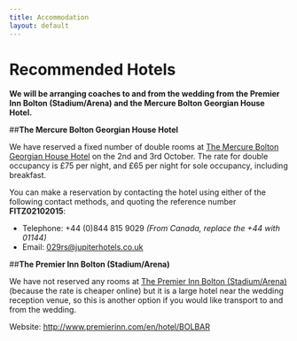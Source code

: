 ```yaml
---
title: Accommodation
layout: default
---
```


# Recommended Hotels

**We will be arranging coaches to and from the wedding from the Premier Inn Bolton (Stadium/Arena) and the Mercure Bolton Georgian House Hotel.**


##**The Mercure Bolton Georgian House Hotel**

We have reserved a fixed number of double rooms at [The Mercure Bolton Georgian House Hotel](http://www.mercurebolton.co.uk/) on the 2nd and 3rd October. The rate for double occupancy is £75 per night, and £65 per night for sole occupancy, including breakfast. 

You can make a reservation by contacting the hotel using either of the following contact methods, and quoting the reference number **FITZ02102015**:

* Telephone: +44 (0)844 815 9029 *(From Canada, replace the +44 with 01144)*
* Email: 029rs@jupiterhotels.co.uk


##**The Premier Inn Bolton (Stadium/Arena)**

We have not reserved any rooms at [The Premier Inn Bolton (Stadium/Arena)](http://www.premierinn.com/en/hotel/BOLBAR) (because the rate is cheaper online) but it is a large hotel near the wedding reception venue, so this is another option if you would like transport to and from the wedding.

Website: http://www.premierinn.com/en/hotel/BOLBAR





